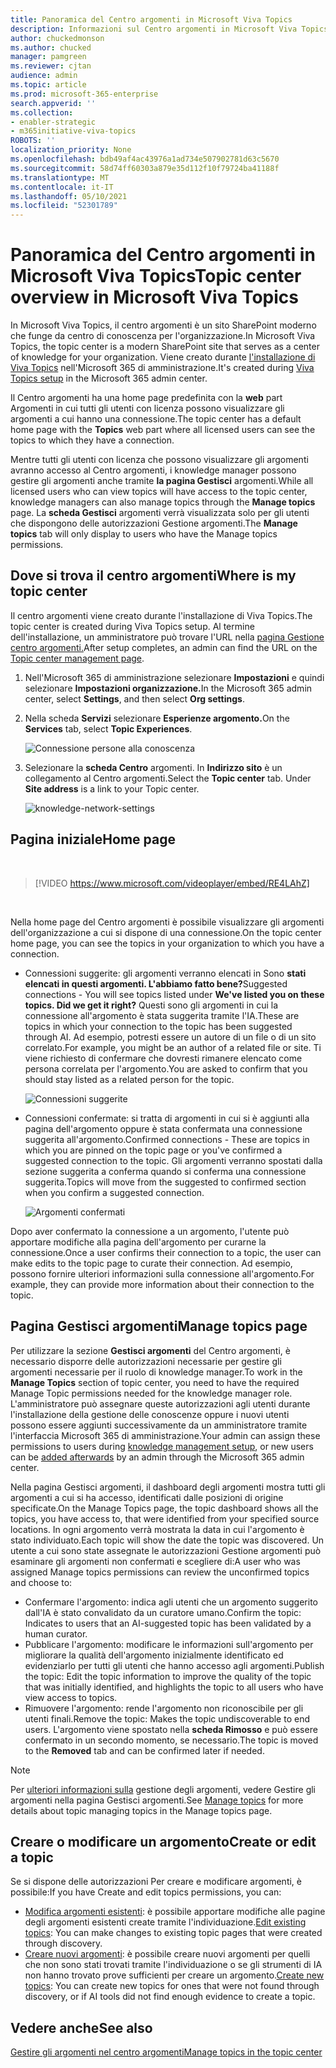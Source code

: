 ```yaml
---
title: Panoramica del Centro argomenti in Microsoft Viva Topics
description: Informazioni sul Centro argomenti in Microsoft Viva Topics.
author: chuckedmonson
ms.author: chucked
manager: pamgreen
ms.reviewer: cjtan
audience: admin
ms.topic: article
ms.prod: microsoft-365-enterprise
search.appverid: ''
ms.collection:
- enabler-strategic
- m365initiative-viva-topics
ROBOTS: ''
localization_priority: None
ms.openlocfilehash: bdb49af4ac43976a1ad734e507902781d63c5670
ms.sourcegitcommit: 58d74ff60303a879e35d112f10f79724ba41188f
ms.translationtype: MT
ms.contentlocale: it-IT
ms.lasthandoff: 05/10/2021
ms.locfileid: "52301789"
---
```

# <a name="topic-center-overview-in-microsoft-viva-topics"></a><span data-ttu-id="95f02-103">Panoramica del Centro argomenti in Microsoft Viva Topics</span><span class="sxs-lookup"><span data-stu-id="95f02-103">Topic center overview in Microsoft Viva Topics</span></span>

<span data-ttu-id="95f02-104">In Microsoft Viva Topics, il centro argomenti è un sito SharePoint moderno che funge da centro di conoscenza per l'organizzazione.</span><span class="sxs-lookup"><span data-stu-id="95f02-104">In Microsoft Viva Topics, the topic center is a modern SharePoint site that serves as a center of knowledge for your organization.</span></span> <span data-ttu-id="95f02-105">Viene creato durante [l'installazione di Viva Topics](set-up-topic-experiences.md) nell'Microsoft 365 di amministrazione.</span><span class="sxs-lookup"><span data-stu-id="95f02-105">It's created during [Viva Topics setup](set-up-topic-experiences.md) in the Microsoft 365 admin center.</span></span>

<span data-ttu-id="95f02-106">Il Centro argomenti ha una home page predefinita con la **web** part Argomenti in cui tutti gli utenti con licenza possono visualizzare gli argomenti a cui hanno una connessione.</span><span class="sxs-lookup"><span data-stu-id="95f02-106">The topic center has a default home page with the **Topics** web part where all licensed users can see the topics to which they have a connection.</span></span> 

<span data-ttu-id="95f02-107">Mentre tutti gli utenti con licenza che possono visualizzare gli argomenti avranno accesso al Centro argomenti, i knowledge manager possono gestire gli argomenti anche tramite **la pagina Gestisci** argomenti.</span><span class="sxs-lookup"><span data-stu-id="95f02-107">While all licensed users who can view topics will have access to the topic center, knowledge managers can also manage topics through the **Manage topics** page.</span></span> <span data-ttu-id="95f02-108">La **scheda Gestisci** argomenti verrà visualizzata solo per gli utenti che dispongono delle autorizzazioni Gestione argomenti.</span><span class="sxs-lookup"><span data-stu-id="95f02-108">The **Manage topics** tab will only display to users who have the Manage topics permissions.</span></span> 

## <a name="where-is-my-topic-center"></a><span data-ttu-id="95f02-109">Dove si trova il centro argomenti</span><span class="sxs-lookup"><span data-stu-id="95f02-109">Where is my topic center</span></span>

<span data-ttu-id="95f02-110">Il centro argomenti viene creato durante l'installazione di Viva Topics.</span><span class="sxs-lookup"><span data-stu-id="95f02-110">The topic center is created during Viva Topics setup.</span></span> <span data-ttu-id="95f02-111">Al termine dell'installazione, un amministratore può trovare l'URL nella [pagina Gestione centro argomenti.](./topic-experiences-administration.md#to-access-topics-management-settings)</span><span class="sxs-lookup"><span data-stu-id="95f02-111">After setup completes, an admin can find the URL on the [Topic center management page](./topic-experiences-administration.md#to-access-topics-management-settings).</span></span>


1. <span data-ttu-id="95f02-112">Nell'Microsoft 365 di amministrazione selezionare **Impostazioni** e quindi selezionare **Impostazioni organizzazione.**</span><span class="sxs-lookup"><span data-stu-id="95f02-112">In the Microsoft 365 admin center, select **Settings**, and then select **Org settings**.</span></span>
2. <span data-ttu-id="95f02-113">Nella scheda **Servizi** selezionare **Esperienze argomento.**</span><span class="sxs-lookup"><span data-stu-id="95f02-113">On the **Services** tab, select **Topic Experiences**.</span></span>

    ![Connessione persone alla conoscenza](../media/admin-org-knowledge-options-completed.png) </br>

3. <span data-ttu-id="95f02-115">Selezionare la **scheda Centro** argomenti. In **Indirizzo sito** è un collegamento al Centro argomenti.</span><span class="sxs-lookup"><span data-stu-id="95f02-115">Select the **Topic center** tab. Under **Site address** is a link to your Topic center.</span></span>

    ![knowledge-network-settings](../media/knowledge-network-settings-topic-center.png) </br>



## <a name="home-page"></a><span data-ttu-id="95f02-117">Pagina iniziale</span><span class="sxs-lookup"><span data-stu-id="95f02-117">Home page</span></span>

</br>

> [!VIDEO https://www.microsoft.com/videoplayer/embed/RE4LAhZ]  

</br>


<span data-ttu-id="95f02-118">Nella home page del Centro argomenti è possibile visualizzare gli argomenti dell'organizzazione a cui si dispone di una connessione.</span><span class="sxs-lookup"><span data-stu-id="95f02-118">On the topic center home page, you can see the topics in your organization to which you have a connection.</span></span>

- <span data-ttu-id="95f02-119">Connessioni suggerite: gli argomenti verranno elencati in Sono **stati elencati in questi argomenti. L'abbiamo fatto bene?**</span><span class="sxs-lookup"><span data-stu-id="95f02-119">Suggested connections - You will see topics listed under **We've listed you on these topics. Did we get it right?**</span></span> <span data-ttu-id="95f02-120">Questi sono gli argomenti in cui la connessione all'argomento è stata suggerita tramite l'IA.</span><span class="sxs-lookup"><span data-stu-id="95f02-120">These are topics in which your connection to the topic has been suggested through AI.</span></span> <span data-ttu-id="95f02-121">Ad esempio, potresti essere un autore di un file o di un sito correlato.</span><span class="sxs-lookup"><span data-stu-id="95f02-121">For example, you might be an author of a related file or site.</span></span> <span data-ttu-id="95f02-122">Ti viene richiesto di confermare che dovresti rimanere elencato come persona correlata per l'argomento.</span><span class="sxs-lookup"><span data-stu-id="95f02-122">You are asked to confirm that you should stay listed as a related person for the topic.</span></span>

   ![Connessioni suggerite](../media/knowledge-management/my-topics.png) </br>
 
- <span data-ttu-id="95f02-124">Connessioni confermate: si tratta di argomenti in cui si è aggiunti alla pagina dell'argomento oppure è stata confermata una connessione suggerita all'argomento.</span><span class="sxs-lookup"><span data-stu-id="95f02-124">Confirmed connections - These are topics in which you are pinned on the topic page or you've confirmed a suggested connection to the topic.</span></span> <span data-ttu-id="95f02-125">Gli argomenti verranno spostati dalla sezione suggerita a conferma quando si conferma una connessione suggerita.</span><span class="sxs-lookup"><span data-stu-id="95f02-125">Topics will move from the suggested to confirmed section when you confirm a suggested connection.</span></span>
 
   ![Argomenti confermati](../media/knowledge-management/my-topics-confirmed.png) </br>

<span data-ttu-id="95f02-127">Dopo aver confermato la connessione a un argomento, l'utente può apportare modifiche alla pagina dell'argomento per curarne la connessione.</span><span class="sxs-lookup"><span data-stu-id="95f02-127">Once a user confirms their connection to a topic, the user can make edits to the topic page to curate their connection.</span></span> <span data-ttu-id="95f02-128">Ad esempio, possono fornire ulteriori informazioni sulla connessione all'argomento.</span><span class="sxs-lookup"><span data-stu-id="95f02-128">For example, they can provide more information about their connection to the topic.</span></span>


## <a name="manage-topics-page"></a><span data-ttu-id="95f02-129">Pagina Gestisci argomenti</span><span class="sxs-lookup"><span data-stu-id="95f02-129">Manage topics page</span></span>

<span data-ttu-id="95f02-130">Per utilizzare la sezione **Gestisci argomenti** del Centro argomenti, è necessario disporre delle autorizzazioni necessarie per gestire gli argomenti necessarie per il ruolo di knowledge manager.</span><span class="sxs-lookup"><span data-stu-id="95f02-130">To work in the **Manage Topics** section of topic center, you need to have the required Manage Topic permissions needed for the knowledge manager role.</span></span> <span data-ttu-id="95f02-131">L'amministratore può assegnare [](set-up-topic-experiences.md)queste autorizzazioni agli utenti durante [](topic-experiences-knowledge-rules.md) l'installazione della gestione delle conoscenze oppure i nuovi utenti possono essere aggiunti successivamente da un amministratore tramite l'interfaccia Microsoft 365 di amministrazione.</span><span class="sxs-lookup"><span data-stu-id="95f02-131">Your admin can assign these permissions to users during [knowledge management setup](set-up-topic-experiences.md), or new users can be [added afterwards](topic-experiences-knowledge-rules.md) by an admin through the Microsoft 365 admin center.</span></span>

<span data-ttu-id="95f02-132">Nella pagina Gestisci argomenti, il dashboard degli argomenti mostra tutti gli argomenti a cui si ha accesso, identificati dalle posizioni di origine specificate.</span><span class="sxs-lookup"><span data-stu-id="95f02-132">On the Manage Topics page, the topic dashboard shows all the topics, you have access to, that were identified from your specified source locations.</span></span> <span data-ttu-id="95f02-133">In ogni argomento verrà mostrata la data in cui l'argomento è stato individuato.</span><span class="sxs-lookup"><span data-stu-id="95f02-133">Each topic will show the date the topic was discovered.</span></span> <span data-ttu-id="95f02-134">Un utente a cui sono state assegnate le autorizzazioni Gestione argomenti può esaminare gli argomenti non confermati e scegliere di:</span><span class="sxs-lookup"><span data-stu-id="95f02-134">A user who was assigned Manage topics permissions can review the unconfirmed topics and choose to:</span></span>
- <span data-ttu-id="95f02-135">Confermare l'argomento: indica agli utenti che un argomento suggerito dall'IA è stato convalidato da un curatore umano.</span><span class="sxs-lookup"><span data-stu-id="95f02-135">Confirm the topic: Indicates to users that an AI-suggested topic has been validated by a human curator.</span></span> 
- <span data-ttu-id="95f02-136">Pubblicare l'argomento: modificare le informazioni sull'argomento per migliorare la qualità dell'argomento inizialmente identificato ed evidenziarlo per tutti gli utenti che hanno accesso agli argomenti.</span><span class="sxs-lookup"><span data-stu-id="95f02-136">Publish the topic: Edit the topic information to improve the quality of the topic that was initially identified, and highlights the topic to all users who have view access to topics.</span></span> 
- <span data-ttu-id="95f02-137">Rimuovere l'argomento: rende l'argomento non riconoscibile per gli utenti finali.</span><span class="sxs-lookup"><span data-stu-id="95f02-137">Remove the topic: Makes the topic undiscoverable to end users.</span></span> <span data-ttu-id="95f02-138">L'argomento viene spostato nella **scheda Rimosso** e può essere confermato in un secondo momento, se necessario.</span><span class="sxs-lookup"><span data-stu-id="95f02-138">The topic is moved to the **Removed** tab and can be confirmed later if needed.</span></span> 

> [!Note] 
> <span data-ttu-id="95f02-139">Per [ulteriori informazioni sulla](manage-topics.md) gestione degli argomenti, vedere Gestire gli argomenti nella pagina Gestisci argomenti.</span><span class="sxs-lookup"><span data-stu-id="95f02-139">See [Manage topics](manage-topics.md) for more details about topic managing topics in the Manage topics page.</span></span>

## <a name="create-or-edit-a-topic"></a><span data-ttu-id="95f02-140">Creare o modificare un argomento</span><span class="sxs-lookup"><span data-stu-id="95f02-140">Create or edit a topic</span></span>

<span data-ttu-id="95f02-141">Se si dispone delle autorizzazioni Per creare e modificare argomenti, è possibile:</span><span class="sxs-lookup"><span data-stu-id="95f02-141">If you have Create and edit topics permissions, you can:</span></span>

- <span data-ttu-id="95f02-142">[Modifica argomenti esistenti](edit-a-topic.md): è possibile apportare modifiche alle pagine degli argomenti esistenti create tramite l'individuazione.</span><span class="sxs-lookup"><span data-stu-id="95f02-142">[Edit existing topics](edit-a-topic.md): You can make changes to existing topic pages that were created through discovery.</span></span>
- <span data-ttu-id="95f02-143">[Creare nuovi argomenti](create-a-topic.md): è possibile creare nuovi argomenti per quelli che non sono stati trovati tramite l'individuazione o se gli strumenti di IA non hanno trovato prove sufficienti per creare un argomento.</span><span class="sxs-lookup"><span data-stu-id="95f02-143">[Create new topics](create-a-topic.md): You can create new topics for ones that were not found through discovery, or if AI tools did not find enough evidence to create a topic.</span></span>


## <a name="see-also"></a><span data-ttu-id="95f02-144">Vedere anche</span><span class="sxs-lookup"><span data-stu-id="95f02-144">See also</span></span>

[<span data-ttu-id="95f02-145">Gestire gli argomenti nel centro argomenti</span><span class="sxs-lookup"><span data-stu-id="95f02-145">Manage topics in the topic center</span></span>](manage-topics.md)

